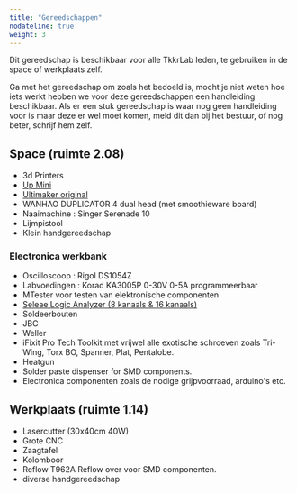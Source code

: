 ```yaml
---
title: "Gereedschappen"
nodateline: true
weight: 3
---
```


Dit gereedschap is beschikbaar voor alle TkkrLab leden, te gebruiken in de space of werkplaats zelf.

Ga met het gereedschap om zoals het bedoeld is, mocht je niet weten hoe iets werkt hebben we voor deze gereedschappen een handleiding beschikbaar. Als er een stuk gereedschap is waar nog geen handleiding voor is maar deze er wel moet komen, meld dit dan bij het bestuur, of nog beter, schrijf hem zelf.


## Space (ruimte 2.08)
 * 3d Printers
  * [Up Mini](up-mini)
  * [Ultimaker original](ultimaker)
  * WANHAO DUPLICATOR 4 dual head (met smoothieware board)  
 * Naaimachine : Singer Serenade 10
 * Lijmpistool
 * Klein handgereedschap 

### Electronica werkbank 
 * Oscilloscoop : Rigol DS1054Z 
 * Labvoedingen : Korad KA3005P 0-30V 0-5A programmeerbaar
 * MTester voor testen van elektronische componenten
 * [Seleae Logic Analyzer (8 kanaals & 16 kanaals)](http://support.saleae.com/hc/en-us/sections/200114124-Get-Started-Using-the-Saleae-Logic-Analyzer)
 * Soldeerbouten
  * JBC
  * Weller
 * iFixit Pro Tech Toolkit met vrijwel alle exotische schroeven zoals Tri-Wing, Torx BO, Spanner, Plat, Pentalobe.
 * Heatgun
 * Solder paste dispenser for SMD components.
 * Electronica componenten zoals de nodige grijpvoorraad, arduino's etc. 

## Werkplaats (ruimte 1.14)
 * Lasercutter (30x40cm 40W)
 * Grote CNC 
 * Zaagtafel
 * Kolomboor
 * Reflow T962A Reflow over voor SMD componenten.
 * diverse handgereedschap
